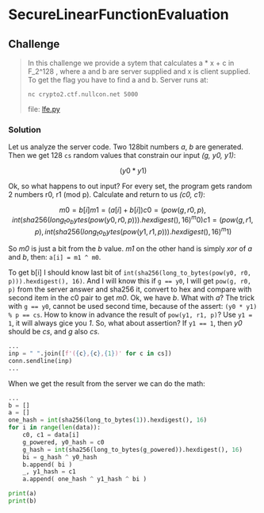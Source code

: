 # SecureLinearFunctionEvaluation

## Challenge

> In this challenge we provide a sytem that calculates a * x + c in F_2^128 , where a and b are server supplied and x is client supplied. 
> To get the flag you have to find a and b. Server runs at: 
>
> ```nc crypto2.ctf.nullcon.net 5000```
>
> file: [lfe.py](lfe.py)

### Solution

Let us analyze the server code. Two 128bit numbers *a*, *b* are generated. Then we get 128 ```cs``` random values that constrain our input *(g, y0, y1)*:

```math
(y0 * y1) % p == cs
```

Ok, so what happens to out input? For every set, the program gets random 2 numbers r0, r1 (mod p). Calculate and return to us *(c0, c1)*:
```math
m0 = b[i]
m1 = (a[i] + b[i]) % 2
c0 = (
    pow(g, r0, p), 
    int(sha256(long_to_bytes(pow(y0, r0, p))).hexdigest(), 16) ^ m0
    )
c1 = (
    pow(g, r1, p), 
    int(sha256(long_to_bytes(pow(y1, r1, p))).hexdigest(), 16) ^ m1
    )
```

So *m0* is just a bit from the *b* value. *m1* on the other hand is simply *xor* of *a* and *b*, then: ```a[i] = m1 ^ m0```.

To get b[i] I should know last bit of ```int(sha256(long_to_bytes(pow(y0, r0, p))).hexdigest(), 16)```. And I will know this if ```g == y0```, I will get ```pow(g, r0, p)``` from the server answer and sha256 it, convert to hex and compare with second item in the c0 pair to get *m0*. Ok, we have *b*. What with *a*? The trick with ```g == y0```, cannot be used second time, because of the assert: ```(y0 * y1) % p == cs```. How to know in advance the result of ```pow(y1, r1, p)```? Use ```y1 = 1```, it will always gice you *1*. So, what about assertion? If ```y1 == 1```, then *y0* should be *cs*, and *g* also *cs*.

```python
...
inp = " ".join([f'({c},{c},{1})' for c in cs])
conn.sendline(inp)
...
```

When we get the result from the server we can do the math: 

```python
...
b = []
a = []
one_hash = int(sha256(long_to_bytes(1)).hexdigest(), 16)
for i in range(len(data)):
    c0, c1 = data[i]
    g_powered, y0_hash = c0
    g_hash = int(sha256(long_to_bytes(g_powered)).hexdigest(), 16)
    bi = g_hash ^ y0_hash
    b.append( bi )
    _, y1_hash = c1
    a.append( one_hash ^ y1_hash ^ bi )

print(a)
print(b)
```